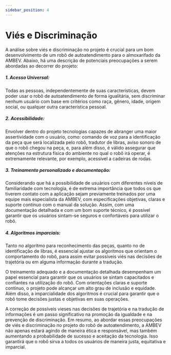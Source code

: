 ```yaml
---
sidebar_position: 4
---
```


# Viés e Discriminação
A análise sobre viés e discriminação no projeto é crucial para um bom desenvolvimento de um robô de autoatendimento para o almoxarifado da AMBEV. Abaixo, há uma descrição de potenciais preocupações a serem abordadas ao decorrer do projeto:

##### 1. Acesso Universal:
Todas as pessoas, independentemente de suas características, devem poder usar o robô de autoatendimento de forma igualitária, sem discriminar nenhum usuário com base em critérios como raça, gênero, idade, origem social, ou qualquer outra característica pessoal. 

##### 2. Acessibilidade: 
Envolver dentro do projeto tecnologias capazes de abranger uma maior assertividade com o usuário, como: comando de voz para a identificação da peça que será localizada pelo robô, tradutor de libras, aviso sonoro de que o robô chegou na peça, e, para além disso, é válido assegurar que atenções na estrutura física do ambiente no qual o robô irá operar, é extremamente relevante, por exemplo, acessível a cadeiras de rodas. 

##### 3. Treinamento personalizado e documentação:  
Considerando que há a possibilidade de usuários com diferentes níveis de familiaridade com tecnologia, é de extrema importância que todos os que tiverem contato com a aplicação sejam previamente treinados por uma equipe mais especialista da AMBEV, com especificações objetivas, claras e suporte contínuo com o manual da solução. Assim, com uma documentação detalhada e com um bom suporte técnico, é possível garantir que os usuários sintam-se seguros e confortáveis para utilizar o robô.

##### 4. Algoritmos imparciais: 
Tanto no algoritmo para reconhecimento das peças, quanto no de identificação de libras, é essencial ajustar os algoritmos que orientam o comportamento do robô, para assim evitar possíveis viés nas decisões de trajetória ou em alguma  informação durante a tradução.  


O treinamento adequado e a documentação detalhada desempenham um papel essencial para garantir que os usuários se sintam capacitados e confiantes na utilização do robô. Com orientações claras e suporte contínuo, o projeto pode alcançar um alto grau de inclusão e equidade. Além disso, a imparcialidade dos algoritmos é crucial para garantir que o robô tome decisões justas e objetivas em suas operações. 

A correção de possíveis vieses nas decisões de trajetória e na tradução de informações é um passo significativo na promoção da igualdade e na prevenção de discriminação. Em resumo, ao abordar essas preocupações de viés e discriminação no projeto do robô de autoatendimento, a AMBEV não apenas estará agindo de maneira ética e responsável, mas também aumentando a probabilidade de sucesso e aceitação da tecnologia. Isso garantirá que o robô sirva a todos os usuários de maneira justa, equitativa e imparcial.
 


